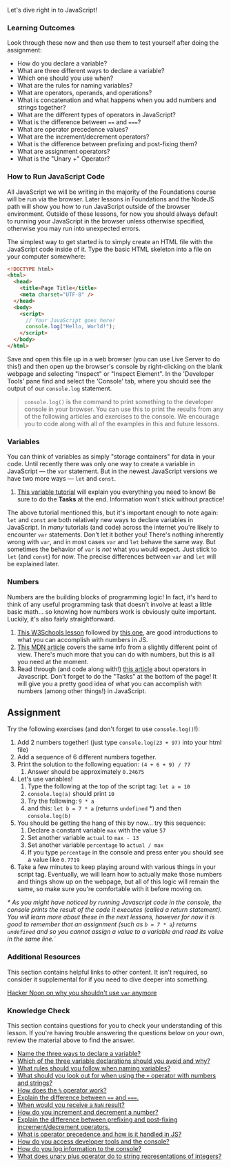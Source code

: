 Let's dive right in to JavaScript!

### Learning Outcomes

Look through these now and then use them to test yourself after doing the assignment:

- How do you declare a variable?
- What are three different ways to declare a variable?
- Which one should you use when?
- What are the rules for naming variables?
- What are operators, operands, and operations?
- What is concatenation and what happens when you add numbers and strings together?
- What are the different types of operators in JavaScript?
- What is the difference between `==` and `===`?
- What are operator precedence values?
- What are the increment/decrement operators?
- What is the difference between prefixing and post-fixing them?
- What are assignment operators?
- What is the "Unary +" Operator?

### How to Run JavaScript Code

All JavaScript we will be writing in the majority of the Foundations course will be run via the browser. Later lessons in Foundations and the NodeJS path will show you how to run JavaScript outside of the browser environment. Outside of these lessons, for now you should always default to running your JavaScript in the browser unless otherwise specified, otherwise you may run into unexpected errors.

The simplest way to get started is to simply create an HTML file with the JavaScript code inside of it. Type the basic HTML skeleton into a file on your computer somewhere:

```html
<!DOCTYPE html>
<html>
  <head>
    <title>Page Title</title>
    <meta charset="UTF-8" />
  </head>
  <body>
    <script>
      // Your JavaScript goes here!
      console.log("Hello, World!");
    </script>
  </body>
</html>
```

Save and open this file up in a web browser (you can use Live Server to do this!) and then <span id="access-devTools-console">open up the browser's console by right-clicking on the blank webpage and selecting "Inspect" or "Inspect Element". In the 'Developer Tools' pane find and select the 'Console' tab</span>, where you should see the output of our `console.log` statement.

> <span id="console-log">`console.log()` is the command to print something to the developer console in your browser. You can use this to print the results from any of the following articles and exercises to the console.</span> We encourage you to code along with all of the examples in this and future lessons.

### Variables

You can think of variables as simply "storage containers" for data in your code. <span id="variable-declaration">Until recently there was only one way to create a variable in JavaScript &mdash; the `var` statement. But in the newest JavaScript versions we have two more ways &mdash; `let` and `const`.</span>

1. [This variable tutorial](http://javascript.info/variables) will explain you everything you need to know! Be sure to do the **Tasks** at the end. Information won't stick without practice!

The above tutorial mentioned this, but it's important enough to note again: `let` and `const` are both relatively new ways to declare variables in JavaScript. <span id="avoid-var">In _many_ tutorials (and code) across the internet you're likely to encounter `var` statements. Don't let it bother you! There's nothing inherently wrong with `var`, and in most cases `var` and `let` behave the same way. But sometimes the behavior of `var` is _not_ what you would expect. Just stick to `let` (and `const`) for now.</span> The precise differences between `var` and `let` will be explained later.

### Numbers

Numbers are the building blocks of programming logic! In fact, it's hard to think of any useful programming task that doesn't involve at least a little basic math... so knowing how numbers work is obviously quite important. Luckily, it's also fairly straightforward.

1. [This W3Schools lesson](https://www.w3schools.com/js/js_numbers.asp) followed by [this one](https://www.w3schools.com/js/js_arithmetic.asp), are good introductions to what you can accomplish with numbers in JS.
2. [This MDN article](https://developer.mozilla.org/en-US/docs/Learn/JavaScript/First_steps/Math) covers the same info from a slightly different point of view. There's much more that you can do with numbers, but this is all you need at the moment.
3. Read through \(and code along with!\) [this article](http://javascript.info/operators) about operators in Javascript. Don't forget to do the "Tasks" at the bottom of the page! It will give you a pretty good idea of what you can accomplish with numbers (among other things!) in JavaScript.

## Assignment

Try the following exercises (and don't forget to use `console.log()`!):

1. Add 2 numbers together! (just type `console.log(23 + 97)` into your html file)
2. Add a sequence of 6 different numbers together.
3. Print the solution to the following equation: `(4 + 6 + 9) / 77`
   1. Answer should be approximately `0.24675`
4. Let's use variables!
   1. Type the following at the top of the script tag: `let a = 10`
   2. `console.log(a)` should print `10`
   3. Try the following: `9 * a`
   4. and this: `let b = 7 * a` (returns `undefined` \*) and then `console.log(b)`
5. You should be getting the hang of this by now... try this sequence:
   1. Declare a constant variable `max` with the value `57`
   2. Set another variable `actual` to `max - 13`
   3. Set another variable `percentage` to `actual / max`
   4. If you type `percentage` in the console and press enter you should see a value like `0.7719`
6. Take a few minutes to keep playing around with various things in your script tag. Eventually, we will learn how to actually make those numbers and things show up on the webpage, but all of this logic will remain the same, so make sure you're comfortable with it before moving on.

_* As you might have noticed by running Javascript code in the console, the console prints the result of the code it executes (called a return statement). You will learn more about these in the next lessons, however for now it is good to remember that an assignment (such as `b = 7 * a`) returns `undefined` and so you cannot assign a value to a variable and read its value in the same line.`_

### Additional Resources

This section contains helpful links to other content. It isn't required, so consider it supplemental for if you need to dive deeper into something.

[Hacker Noon on why you shouldn't use `var` anymore](https://hackernoon.com/why-you-shouldnt-use-var-anymore-f109a58b9b70)

### Knowledge Check

This section contains questions for you to check your understanding of this lesson. If you're having trouble answering the questions below on your own, review the material above to find the answer.

- <a class="knowledge-check-link" href="#variable-declaration">Name the three ways to declare a variable?</a>
- <a class="knowledge-check-link" href="#avoid-var">Which of the three variable declarations should you avoid and why?</a>
- <a class="knowledge-check-link" href="https://javascript.info/variables#variable-naming">What rules should you follow when naming variables?</a>
- <a class="knowledge-check-link" href="https://javascript.info/operators#string-concatenation-with-binary">What should you look out for when using the `+` operator with numbers and strings?</a>
- <a class="knowledge-check-link" href="https://javascript.info/operators#remainder"> How does the `%` operator work?</a>
- <a class="knowledge-check-link" href="https://www.w3schools.com/js/js_numbers.asp"> Explain the difference between `==` and `===`.</a>
- <a class="knowledge-check-link" href="https://www.w3schools.com/js/js_numbers.asp">When would you receive a `NaN` result?</a>
- <a class="knowledge-check-link" href="https://javascript.info/operators#increment-decrement">How do you increment and decrement a number?</a>
- <a class="knowledge-check-link" href="https://javascript.info/operators#increment-decrement">Explain the difference between prefixing and post-fixing increment/decrement operators.</a>
- <a class="knowledge-check-link" href="https://javascript.info/operators#operator-precedence">What is operator precedence and how is it handled in JS?</a>
- <a class="knowledge-check-link" href="#access-devTools-console"> How do you access developer tools and the console?</a>
- <a class="knowledge-check-link" href="#console-log">How do you log information to the console?</a>
- <a class="knowledge-check-link" href="https://javascript.info/operators#numeric-conversion-unary">What does unary plus operator do to string representations of integers?</a>
